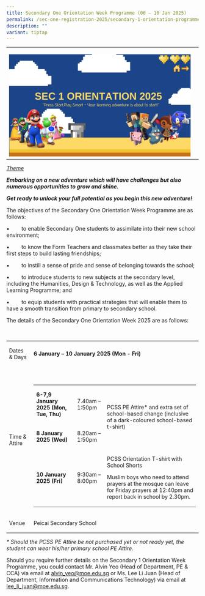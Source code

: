 ```yaml
---
title: Secondary One Orientation Week Programme (06 – 10 Jan 2025)
permalink: /sec-one-registration-2025/secondary-1-orientation-programme-06-10-jan/
description: ""
variant: tiptap
---
```

<table style="minWidth: 50px">
<colgroup>
<col>
<col>
</colgroup>
<tbody>
<tr>
<th rowspan="1" colspan="1">
<p></p>
<div class="isomer-image-wrapper">
<img style="width: 100%" height="auto" width="100%" alt="Orientation week" src="/images/Aboutus/Orientation_week_1.jpg">
</div>
</th>
<th rowspan="1" colspan="1">
<p></p>
</th>
</tr>
</tbody>
</table>
<p><em><u>Theme</u></em>
</p>
<p><strong><em>Embarking on a new adventure which will have challenges but also numerous opportunities to grow and shine.</em></strong>
</p>
<p><strong><em>Get ready to unlock your full potential as you begin this new adventure!</em></strong>
</p>
<p>The objectives of the Secondary One Orientation Week Programme are as
follows:</p>
<p>▪&nbsp;&nbsp;&nbsp;&nbsp;&nbsp;&nbsp;&nbsp; to enable Secondary One students
to assimilate into their new school environment;</p>
<p>▪&nbsp;&nbsp;&nbsp;&nbsp;&nbsp;&nbsp;&nbsp; to know the Form Teachers
and classmates better as they take their first steps to build lasting friendships;</p>
<p>▪&nbsp;&nbsp;&nbsp;&nbsp;&nbsp;&nbsp;&nbsp; to instill a sense of pride
and sense of belonging towards the school;</p>
<p>▪&nbsp;&nbsp;&nbsp;&nbsp;&nbsp;&nbsp;&nbsp; to introduce students to new
subjects at the secondary level, including the Humanities, Design &amp;
Technology, as well as the Applied Learning Programme; and</p>
<p>▪&nbsp;&nbsp;&nbsp;&nbsp;&nbsp;&nbsp;&nbsp; to equip students with practical
strategies that will enable them to have a smooth transition from primary
to secondary school.</p>
<p>The details of the Secondary One Orientation Week 2025 are as follows:</p>
<p>&nbsp;</p>
<table style="minWidth: 50px">
<colgroup>
<col>
<col>
</colgroup>
<tbody>
<tr>
<td rowspan="1" colspan="1">
<p>Dates &amp; Days</p>
</td>
<td rowspan="1" colspan="1">
<p><strong>6 January – 10 January 2025 (Mon - Fri)</strong>
</p>
</td>
</tr>
<tr>
<td rowspan="1" colspan="1">
<p>Time &amp; Attire</p>
</td>
<td rowspan="1" colspan="1">
<p>&nbsp;</p>
<table style="minWidth: 75px">
<colgroup>
<col>
<col>
<col>
</colgroup>
<tbody>
<tr>
<td rowspan="1" colspan="1">
<p><strong>6-7,9 January 2025 (Mon, Tue, Thu)</strong>
</p>
</td>
<td rowspan="1" colspan="1">
<p>7.40am – 1:50pm</p>
</td>
<td rowspan="2" colspan="1">
<p>PCSS PE Attire* and extra set of school-based change (inclusive of a dark-coloured
school-based t-shirt)</p>
</td>
</tr>
<tr>
<td rowspan="1" colspan="1">
<p><strong>8 January 2025 (Wed)</strong>
</p>
</td>
<td rowspan="1" colspan="1">
<p>8.20am – 1:50pm</p>
</td>
</tr>
<tr>
<td rowspan="1" colspan="1">
<p><strong>10 January 2025 (Fri)</strong>
</p>
</td>
<td rowspan="1" colspan="1">
<p>9:30am – 8:00pm</p>
</td>
<td rowspan="1" colspan="1">
<p>PCSS Orientation T-shirt with School Shorts</p>
<p>Muslim boys who need to attend prayers at the mosque can leave for Friday
prayers at 12:40pm and report back in school by 2.30pm.</p>
</td>
</tr>
</tbody>
</table>
<p></p>
</td>
</tr>
<tr>
<td rowspan="1" colspan="1">
<p>Venue</p>
</td>
<td rowspan="1" colspan="1">
<p>Peicai Secondary School</p>
</td>
</tr>
</tbody>
</table>
<p><em>* Should the PCSS PE Attire be not purchased yet or not ready yet, the student can wear his/her primary school PE Attire.</em>
</p>
<p>Should you require further details on the Secondary 1 Orientation Week
Programme, you could contact Mr. Alvin Yeo (Head of Department, PE &amp;
CCA) via email at <u>alvin_yeo@moe.edu.sg</u> or Ms. Lee Li Juan (Head of
Department, Information and Communications Technology) via email at <u>lee_li_juan@moe.edu.sg</u>.
<br>
</p>
<p></p>